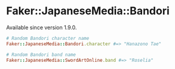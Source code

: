# Faker::JapaneseMedia::Bandori

Available since version 1.9.0.

```ruby
# Random Bandori character name
Faker::JapaneseMedia::Bandori.character #=> "Hanazono Tae"

# Random Bandori band name
Faker::JapaneseMedia::SwordArtOnline.band #=> "Roselia"

```
